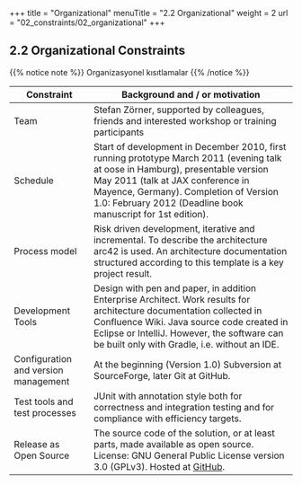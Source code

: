 +++
title = "Organizational"
menuTitle = "2.2 Organizational"
weight = 2
url = "02_constraints/02_organizational"
+++

## 2.2 Organizational Constraints

{{% notice note %}}
Organizasyonel kısıtlamalar
{{% /notice %}}

|  Constraint | Background and / or motivation |
|-------------------------------|--------------------------------|
| Team   | Stefan Zörner, supported by colleagues, friends and interested workshop or training participants                       |
| Schedule | Start of development in December 2010, first running prototype March 2011 (evening talk at oose in Hamburg), presentable version May 2011 (talk at JAX conference in Mayence, Germany). Completion of Version 1.0: February 2012 (Deadline book manuscript for 1st edition). |
| Process model | Risk driven development, iterative and incremental. To describe the architecture arc42 is used. An architecture documentation structured according to this template is a key project result. |
| Development Tools | Design with pen and paper, in addition Enterprise Architect. Work results for architecture documentation collected in Confluence Wiki. Java source code created in Eclipse or IntelliJ. However, the software can be built only with Gradle, i.e. without an IDE.           |
| Configuration and version management | At the beginning (Version 1.0) Subversion at SourceForge, later Git at GitHub.           |
| Test tools and test processes | JUnit with annotation style both for correctness and integration testing and for compliance with efficiency targets.           |
| Release as Open Source | The source code of the solution, or at least parts, made available as open source. License: GNU General Public License version 3.0 (GPLv3). Hosted at [GitHub](https://github.com/DokChess/).          |
